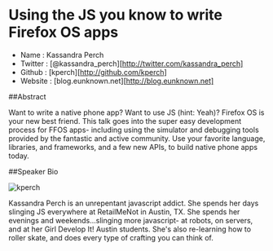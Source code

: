# Using the JS you know to write Firefox OS apps

* Name      : Kassandra Perch
* Twitter   : [@kassandra_perch][http://twitter.com/kassandra_perch]
* Github    : [kperch][http://github.com/kperch]
* Website   : [blog.eunknown.net][http://blog.eunknown.net]

##Abstract

Want to write a native phone app? Want to use JS (hint: Yeah)? Firefox OS is your new best friend. This talk goes into the super easy development process for FFOS apps- including using the simulator and debugging tools provided by the fantastic and active community. Use your favorite language, libraries, and frameworks, and a few new APIs, to build native phone apps today.

##Speaker Bio

![kperch](https://raw.github.com/kperch/2014.cascadiajs.com/kperch_proposal/images/kperch.jpg)

Kassandra Perch is an unrepentant javascript addict. She spends her days slinging JS everywhere at RetailMeNot in Austin, TX. She spends her evenings and weekends...slinging more javascript- at robots, on servers, and at her Girl Develop It! Austin students. She's also re-learning how to roller skate, and does every type of crafting you can think of. 


[@kassandra_perch]:http://twitter.com/kassandra_perch
[kperch]:http://github.com/kperch
[blog.eunknown.net]:http://blog.eunknown.net
